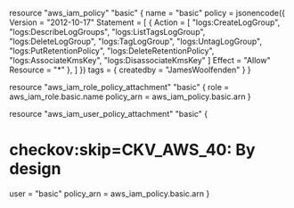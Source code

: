 resource "aws_iam_policy" "basic" {
  name = "basic"
  policy = jsonencode({
    Version = "2012-10-17"
    Statement = [
      {
        Action = [
          "logs:CreateLogGroup",
          "logs:DescribeLogGroups",
          "logs:ListTagsLogGroup",
          "logs:DeleteLogGroup",
          "logs:TagLogGroup",
          "logs:UntagLogGroup",
          "logs:PutRetentionPolicy",
          "logs:DeleteRetentionPolicy",
          "logs:AssociateKmsKey",
          "logs:DisassociateKmsKey"
        ]
        Effect   = "Allow"
        Resource = "*"
      },
    ]
  })
  tags = { createdby = "JamesWoolfenden" }
}

resource "aws_iam_role_policy_attachment" "basic" {
  role       = aws_iam_role.basic.name
  policy_arn = aws_iam_policy.basic.arn
}

resource "aws_iam_user_policy_attachment" "basic" {
  # checkov:skip=CKV_AWS_40: By design
  user       = "basic"
  policy_arn = aws_iam_policy.basic.arn
}
